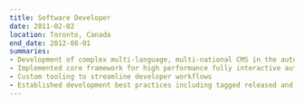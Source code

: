 ```yaml
--- 
title: Software Developer
date: 2011-02-02
location: Toronto, Canada
end_date: 2012-08-01
summaries: 
- Development of complex multi-language, multi-national CMS in the automotive space
- Implemented core framework for high performance fully interactive automotive web properties
- Custom tooling to streamline developer workflows
- Established development best practices including tagged released and automated testing
---
```


